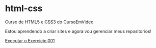 # html-css
 Curso de HTML5 e CSS3 do CursoEmVideo

 Estou aprendendo a criar sites e agora vou gerenciar meus repositorios!

<a href="https://liviassaura.github.io/html-css/Exercicios/ex001/index.html">Executar o Exercicio 001</a>


